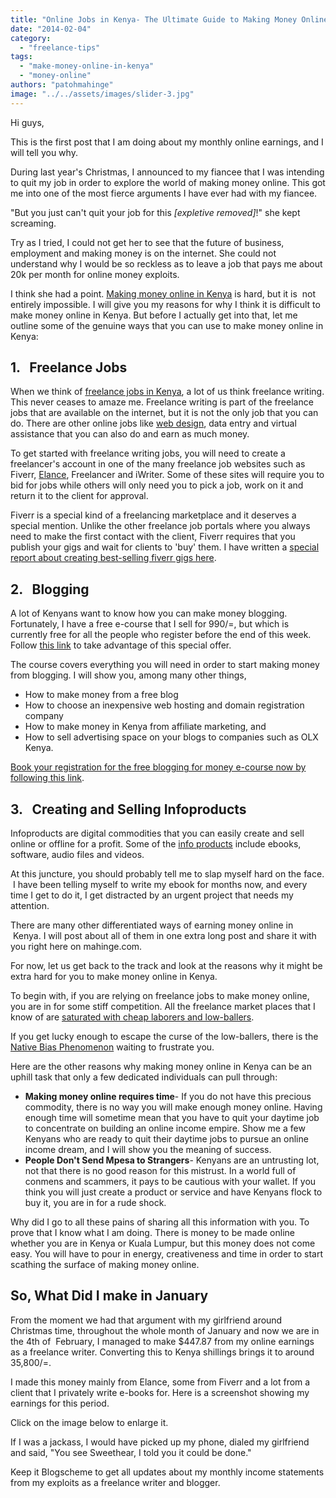 ```yaml
---
title: "Online Jobs in Kenya- The Ultimate Guide to Making Money Online in Kenya"
date: "2014-02-04"
category: 
  - "freelance-tips"
tags: 
  - "make-money-online-in-kenya"
  - "money-online"
authors: "patohmahinge"
image: "../../assets/images/slider-3.jpg"
---
```


Hi guys,

This is the first post that I am doing about my monthly online earnings, and I will tell you why.

During last year's Christmas, I announced to my fiancee that I was intending to quit my job in order to explore the world of making money online. This got me into one of the most fierce arguments I have ever had with my fiancee.

"But you just can't quit your job for this _\[expletive removed\]_!" she kept screaming.

Try as I tried, I could not get her to see that the future of business, employment and making money is on the internet. She could not understand why I would be so reckless as to leave a job that pays me about 20k per month for online money exploits.

I think she had a point. [Making money online in Kenya](https://mahinge.com/wp-content/uploads/2014/02/kenyanpridespot.com "making money online in Kenya") is hard, but it is  not entirely impossible. I will give you my reasons for why I think it is difficult to make money online in Kenya. But before I actually get into that, let me outline some of the genuine ways that you can use to make money online in Kenya:

## 1\.   Freelance Jobs

When we think of [freelance jobs in Kenya](https://mahinge.com/can-make-money-freelancing-kenya/ "freelance jobs in Kenya"), a lot of us think freelance writing. This never ceases to amaze me. Freelance writing is part of the freelance jobs that are available on the internet, but it is not the only job that you can do. There are other online jobs like [web design](https://mahinge.com/web-design-branding-services-kenya/ "web design in Kenya"), data entry and virtual assistance that you can also do and earn as much money.

To get started with freelance writing jobs, you will need to create a freelancer's account in one of the many freelance job websites such as Fiverr, [Elance](https://mahinge.com/wp-content/uploads/2014/02/?rid=2R0Q0 "Elance"), Freelancer and iWriter. Some of these sites will require you to bid for jobs while others will only need you to pick a job, work on it and return it to the client for approval.

Fiverr is a special kind of a freelancing marketplace and it deserves a special mention. Unlike the other freelance job portals where you always need to make the first contact with the client, Fiverr requires that you publish your gigs and wait for clients to 'buy' them. I have written a [special report about creating best-selling fiverr gigs here](https://mahinge.com/how-to-get-best-out-fiverr-gigs/ "fiverr gigs").

## **2\.   Blogging**

A lot of Kenyans want to know how you can make money blogging. Fortunately, I have a free e-course that I sell for 990/=, but which is currently free for all the people who register before the end of this week. Follow [this link](https://mahinge.com/online-jobs-kenya-2014-training/ "e-course offer") to take advantage of this special offer.

The course covers everything you will need in order to start making money from blogging. I will show you, among many other things,

- How to make money from a free blog
- How to choose an inexpensive web hosting and domain registration company
- How to make money in Kenya from affiliate marketing, and
- How to sell advertising space on your blogs to companies such as OLX Kenya.

[Book your registration for the free blogging for money e-course now by following this link](https://mahinge.com/online-jobs-kenya-2014-training/ "blogscheme e-course registration").

## 3\.   Creating and Selling Infoproducts

Infoproducts are digital commodities that you can easily create and sell online or offline for a profit. Some of the [info products](https://mahinge.com/create-killer-info-products-kenya/ "infoproducts that sell well in Kenya") include ebooks, software, audio files and videos.

At this juncture, you should probably tell me to slap myself hard on the face.  I have been telling myself to write my ebook for months now, and every time I get to do it, I get distracted by an urgent project that needs my attention.

There are many other differentiated ways of earning money online in  Kenya. I will post about all of them in one extra long post and share it with you right here on mahinge.com.

For now, let us get back to the track and look at the reasons why it might be extra hard for you to make money online in Kenya.

To begin with, if you are relying on freelance jobs to make money online, you are in for some stiff competition. All the freelance market places that I know of are [saturated with cheap laborers and low-ballers](https://mahinge.com/have-you-become-a-slave-to-cheap-online-labour/ "freelance jobs").

If you get lucky enough to escape the curse of the low-ballers, there is the [Native Bias Phenomenon](https://mahinge.com/experience-non-native-english-freelance-writers-kenya/ "native english writers bias") waiting to frustrate you.

Here are the other reasons why making money online in Kenya can be an uphill task that only a few dedicated individuals can pull through:

- **Making money online requires time**\- If you do not have this precious commodity, there is no way you will make enough money online. Having enough time will sometime mean that you have to quit your daytime job to concentrate on building an online income empire. Show me a few Kenyans who are ready to quit their daytime jobs to pursue an online income dream, and I will show you the meaning of success.
- **People Don't Send Mpesa to Strangers**\- Kenyans are an untrusting lot, not that there is no good reason for this mistrust. In a world full of conmens and scammers, it pays to be cautious with your wallet. If you think you will just create a product or service and have Kenyans flock to buy it, you are in for a rude shock.

Why did I go to all these pains of sharing all this information with you. To prove that I know what I am doing. There is money to be made online whether you are in Kenya or Kuala Lumpur, but this money does not come easy. You will have to pour in energy, creativeness and time in order to start scathing the surface of making money online.

## So, What Did I make in January

From the moment we had that argument with my girlfriend around Christmas time, throughout the whole month of January and now we are in the 4th of  February, I managed to make $447.87 from my online earnings as a freelance writer. Converting this to Kenya shillings brings it to around 35,800/=.

I made this money mainly from Elance, some from Fiverr and a lot from a client that I privately write e-books for. Here is a screenshot showing my earnings for this period.

Click on the image below to enlarge it.

If I was a jackass, I would have picked up my phone, dialed my girlfriend and said, "You see Sweethear, I told you it could be done."

Keep it Blogscheme to get all updates about my monthly income statements from my exploits as a freelance writer and blogger.
